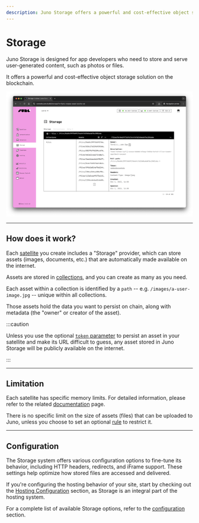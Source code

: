 ```yaml
---
description: Juno Storage offers a powerful and cost-effective object storage solution on the blockchain for app developers. Learn how to store and serve user-generated content securely.
---
```


# Storage

Juno Storage is designed for app developers who need to store and serve user-generated content, such as photos or files.

It offers a powerful and cost-effective object storage solution on the blockchain.

![A screenshot of the Storage in Juno's Console](../../img/satellite/storage.webp)

---

## How does it work?

Each [satellite] you create includes a "Storage" provider, which can store assets (images, documents, etc.) that are automatically made available on the internet.

Assets are stored in [collections](./collections.md), and you can create as many as you need.

Each asset within a collection is identified by a `path` -- e.g. `/images/a-user-image.jpg` -- unique within all collections.

Those assets hold the data you want to persist on chain, along with metadata (the "owner" or creator of the asset).

:::caution

Unless you use the optional [`token` parameter](./development.md#protected-asset) to persist an asset in your satellite and make its URL difficult to guess, any asset stored in Juno Storage will be publicly available on the internet.

:::

---

## Limitation

Each satellite has specific memory limits. For detailed information, please refer to the related [documentation](../../miscellaneous/memory.md) page.

There is no specific limit on the size of assets (files) that can be uploaded to Juno, unless you choose to set an optional [rule](./collections.md#permissions) to restrict it.

---

## Configuration

The Storage system offers various configuration options to fine-tune its behavior, including HTTP headers, redirects, and iFrame support. These settings help optimize how stored files are accessed and delivered.

If you're configuring the hosting behavior of your site, start by checking out the [Hosting Configuration](../hosting/configuration.mdx) section, as Storage is an integral part of the hosting system.

For a complete list of available Storage options, refer to the [configuration](../../miscellaneous/configuration.mdx) section.

[satellite]: ../../terminology.md#satellite
